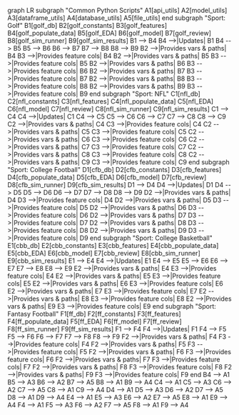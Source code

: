 graph LR
  subgraph "Common Python Scripts"
    A1[api_utils]
    A2[model_utils]
    A3[dataframe_utils]
    A4[database_utils]
    A5[file_utils]
  end
  subgraph "Sport: Golf"
    B1[golf_db]
    B2[golf_constants]
    B3[golf_features]
    B4[golf_populate_data]
    B5[golf_EDA]
    B6[golf_model]
    B7[golf_review]
    B8[golf_sim_runner]
    B9[golf_sim_results]
    B1 --> B4
    B4 -->|Updates| B1
    B4 --> B5
    B5 --> B6
    B6 --> B7
    B7 --> B8
    B8 --> B9
    B2 -->|Provides vars & paths| B4
    B3 -->|Provides feature cols| B4
    B2 -->|Provides vars & paths| B5
    B3 -->|Provides feature cols| B5
    B2 -->|Provides vars & paths| B6
    B3 -->|Provides feature cols| B6
    B2 -->|Provides vars & paths| B7
    B3 -->|Provides feature cols| B7
    B2 -->|Provides vars & paths| B8
    B3 -->|Provides feature cols| B8
    B2 -->|Provides vars & paths| B9
    B3 -->|Provides feature cols| B9
  end
  subgraph "Sport: NFL"
    C1[nfl_db]
    C2[nfl_constants]
    C3[nfl_features]
    C4[nfl_populate_data]
    C5[nfl_EDA]
    C6[nfl_model]
    C7[nfl_review]
    C8[nfl_sim_runner]
    C9[nfl_sim_results]
    C1 --> C4
    C4 -->|Updates| C1
    C4 --> C5
    C5 --> C6
    C6 --> C7
    C7 --> C8
    C8 --> C9
    C2 -->|Provides vars & paths| C4
    C3 -->|Provides feature cols| C4
    C2 -->|Provides vars & paths| C5
    C3 -->|Provides feature cols| C5
    C2 -->|Provides vars & paths| C6
    C3 -->|Provides feature cols| C6
    C2 -->|Provides vars & paths| C7
    C3 -->|Provides feature cols| C7
    C2 -->|Provides vars & paths| C8
    C3 -->|Provides feature cols| C8
    C2 -->|Provides vars & paths| C9
    C3 -->|Provides feature cols| C9
  end
  subgraph "Sport: College Football"
    D1[cfb_db]
    D2[cfb_constants]
    D3[cfb_features]
    D4[cfb_populate_data]
    D5[cfb_EDA]
    D6[cfb_model]
    D7[cfb_review]
    D8[cfb_sim_runner]
    D9[cfb_sim_results]
    D1 --> D4
    D4 -->|Updates| D1
    D4 --> D5
    D5 --> D6
    D6 --> D7
    D7 --> D8
    D8 --> D9
    D2 -->|Provides vars & paths| D4
    D3 -->|Provides feature cols| D4
    D2 -->|Provides vars & paths| D5
    D3 -->|Provides feature cols| D5
    D2 -->|Provides vars & paths| D6
    D3 -->|Provides feature cols| D6
    D2 -->|Provides vars & paths| D7
    D3 -->|Provides feature cols| D7
    D2 -->|Provides vars & paths| D8
    D3 -->|Provides feature cols| D8
    D2 -->|Provides vars & paths| D9
    D3 -->|Provides feature cols| D9
  end
  subgraph "Sport: College Basketball"
    E1[cbb_db]
    E2[cbb_constants]
    E3[cbb_features]
    E4[cbb_populate_data]
    E5[cbb_EDA]
    E6[cbb_model]
    E7[cbb_review]
    E8[cbb_sim_runner]
    E9[cbb_sim_results]
    E1 --> E4
    E4 -->|Updates| E1
    E4 --> E5
    E5 --> E6
    E6 --> E7
    E7 --> E8
    E8 --> E9
    E2 -->|Provides vars & paths| E4
    E3 -->|Provides feature cols| E4
    E2 -->|Provides vars & paths| E5
    E3 -->|Provides feature cols| E5
    E2 -->|Provides vars & paths| E6
    E3 -->|Provides feature cols| E6
    E2 -->|Provides vars & paths| E7
    E3 -->|Provides feature cols| E7
    E2 -->|Provides vars & paths| E8
    E3 -->|Provides feature cols| E8
    E2 -->|Provides vars & paths| E9
    E3 -->|Provides feature cols| E9
  end
  subgraph "Sport: Fantasy Football"
    F1[ff_db]
    F2[ff_constants]
    F3[ff_features]
    F4[ff_populate_data]
    F5[ff_EDA]
    F6[ff_model]
    F7[ff_review]
    F8[ff_sim_runner]
    F9[ff_sim_results]
    F1 --> F4
    F4 -->|Updates| F1
    F4 --> F5
    F5 --> F6
    F6 --> F7
    F7 --> F8
    F8 --> F9
    F2 -->|Provides vars & paths| F4
    F3 -->|Provides feature cols| F4
    F2 -->|Provides vars & paths| F5
    F3 -->|Provides feature cols| F5
    F2 -->|Provides vars & paths| F6
    F3 -->|Provides feature cols| F6
    F2 -->|Provides vars & paths| F7
    F3 -->|Provides feature cols| F7
    F2 -->|Provides vars & paths| F8
    F3 -->|Provides feature cols| F8
    F2 -->|Provides vars & paths| F9
    F3 -->|Provides feature cols| F9
    end
    B4 –> A1
    B5 –> A3
    B6 –> A2
    B7 –> A5
    B8 –> A1
    B9 –> A4
    C4 –> A1
    C5 –> A3
    C6 –> A2
    C7 –> A5
    C8 –> A1
    C9 –> A4
    D4 –> A1
    D5 –> A3
    D6 –> A2
    D7 –> A5
    D8 –> A1
    D9 –> A4
    E4 –> A1
    E5 –> A3
    E6 –> A2
    E7 –> A5
    E8 –> A1
    E9 –> A4
    F4 –> A1
    F5 –> A3
    F6 –> A2
    F7 –> A5
    F8 –> A1
    F9 –> A4
